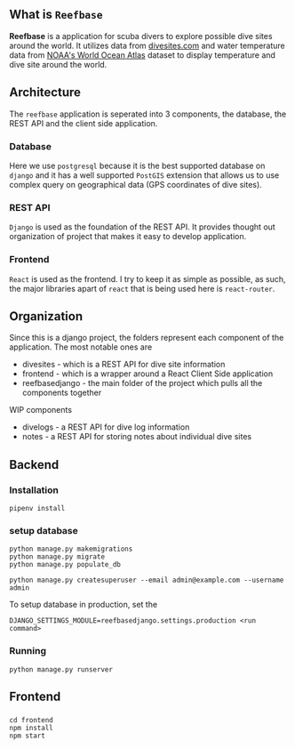 
## What is `Reefbase`

**Reefbase** is a application for scuba divers to explore possible dive sites around the world. It utilizes data from [divesites.com](http://divesites.com) and water temperature data from [NOAA's World Ocean Atlas](https://www.nodc.noaa.gov/OC5/SELECT/woaselect/woaselect.html) dataset to display temperature and dive site around the world.

## Architecture
The `reefbase` application is seperated into 3 components, the database, the REST API and the client side application.

### Database
Here we use `postgresql` because it is the best supported database on `django` and it has a well supported `PostGIS` extension that allows us to use complex query on geographical data (GPS coordinates of dive sites).

### REST API
`Django` is used as the foundation of the REST API. It provides thought out organization of project that makes it easy to develop application.

### Frontend
`React` is used as the frontend. I try to keep it as simple as possible, as such, the major libraries apart of `react` that is being used here is `react-router`.

## Organization
Since this is a django project, the folders represent each component of the application.
The most notable ones are 
* divesites - which is a REST API for dive site information
* frontend - which is a wrapper around a React Client Side application
* reefbasedjango - the main folder of the project which pulls all the components together

WIP components 
* divelogs - a REST API for dive log information
* notes - a REST API for storing notes about individual dive sites

## Backend

### Installation

```
pipenv install
```

### setup database

```
python manage.py makemigrations
python manage.py migrate
python manage.py populate_db

python manage.py createsuperuser --email admin@example.com --username admin
```

To setup database in production, set the 

```
DJANGO_SETTINGS_MODULE=reefbasedjango.settings.production <run command>
```

### Running

```
python manage.py runserver
```

## Frontend

###

```
cd frontend
npm install
npm start
```
